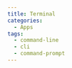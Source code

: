 ```yaml
---
title: Terminal
categories:
  - Apps
tags:
  - command-line
  - cli
  - command-prompt
---
```

